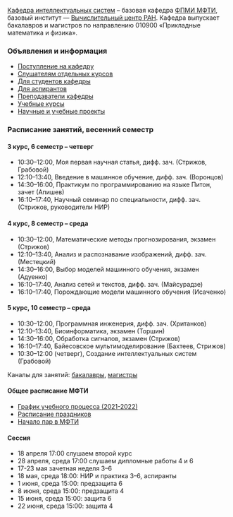 [Кафедра интеллектуальных систем](https://intelligent-systems-phystech.github.io/ru/about/) – базовая кафедра [ФПМИ МФТИ](https://fpmi.mipt.ru/master/), базовый институт — [Вычислительный центр РАН](https://www.frccsc.ru/). Кафедра выпускает бакалавров и магистров по направлению 010900 «Прикладные математика и физика». 

### Объявления и информация
- [Поступление на кафедру](https://intelligent-systems-phystech.github.io/ru/applicants/)
- [Слушателям отдельных курсов](https://intelligent-systems-phystech.github.io/ru/applicants/)
- [Для студентов кафедры](https://t.me/IS_MIPT)
- [Для аспирантов](https://t.me/+BpMhAW-gWlM5OThi)
- [Преподаватели кафедры](https://intelligent-systems-phystech.github.io/ru/people/)
- [Учебные курсы](https://intelligent-systems-phystech.github.io/ru/course/)
- [Научные и учебные проекты](https://m1p.org)

### Расписание занятий, весенний семестр
#### 3 курс, 6 семестр – четверг
- 10:30–12:00,	Моя первая научная статья, дифф. зач. (Стрижов, Грабовой)
- 12:10–13:40,	Введение в машинное обучение, дифф. зач. (Воронцов)
- 14:30–16:00,	Практикум по программированию на языке Питон, зачет (Апишев)
- 16:10–17:40,	Научный семинар по специальности, дифф. зач. (Стрижов, руководители НИР)
#### 4 курс, 8 семестр – среда
- 10:30–12:00,	Математические методы прогнозирования, экзамен (Стрижов)
- 12:10–13:40,	Анализ и распознавание изображений, дифф. зач. (Местецкий)
- 14:30–16:00,	Выбор моделей машинного обучения, экзамен (Адуенко)
- 16:10–17:40,	Анализ сетей и текстов, дифф. зач. (Майсурадзе)
- 16:10–17:40,	Порождающие модели машинного обучения (Исаченко)
#### 5 курс, 10 семестр – среда
- 10:30–12:00,	Программная инженерия, дифф. зач. (Хританков) 
- 12:10–13:40,	Биоинформатика, экзамен (Торшин)
- 14:30–16:00,	Обработка сигналов, экзамен (Стрижов)
- 16:10–17:40,	Байесовское мультимоделирование (Бахтеев, Стрижов)
- 10:30–12:00 (четверг),	Создание интеллектуальных систем (Грабовой) 

Каналы для занятий: [бакалавры](m1p.org/go_zoom), [магистры](m1p.org/go_zoom2)

#### Общее расписание МФТИ
- [График учебного процесса (2021-2022)](https://mipt.ru/upload/medialibrary/bda/grafik-uch.-protsessa-_n-2263_1-ot-24.08.2021_.pdf)
- [Расписание праздников](https://mipt.ru/upload/medialibrary/9b5/prikaz-n-2982_1-ot-30.12.2020.docx)
- [Начало пар в МФТИ](https://mipt.ru/upload/medialibrary/0ff/grafik-uchebnykh-zanyatiy.pdf)

#### Сессия
- 18 апреля 17:00 слушаем второй курс
- 28 апреля, среда 17:00 слушаем дипломные работы 4 и 6
- 17-23 мая зачетная неделя 3–6
- 18 мая, среда 18:00: НИР и практика 3–6, аспиранты
- 1 июня, среда 15:00: предзащита 6
- 8 июня, среда 15:00: предзащита 4
- 15 июня, среда 15:00: защита 6
- 22 июня, среда 15:00: защита 4
